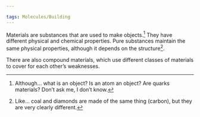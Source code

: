 ```yaml
---

tags: Molecules/Building 
---
```


Materials are substances that are used to make objects.[^1] They have different physical and chemical properties. Pure substances maintain the same physical properties, although it depends on the structure[^2].

There are also compound materials, which use different classes of materials to cover for each other’s weaknesses.

[^1]: Although… what is an object? Is an atom an object? Are quarks materials? Don’t ask me, I don’t know.
[^2]: Like… coal and diamonds are made of the same thing (carbon), but they are very clearly different.